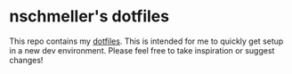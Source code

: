 # nschmeller's dotfiles

This repo contains my [dotfiles](http://dotfiles.github.io/).
This is intended for me to quickly get setup in a new dev environment.
Please feel free to take inspiration or suggest changes!
